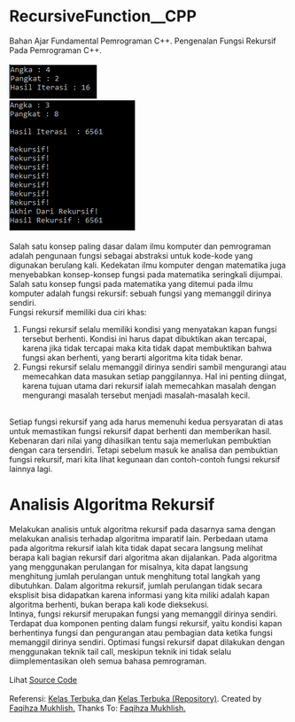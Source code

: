# RecursiveFunction__CPP
Bahan Ajar Fundamental Pemrograman C++. Pengenalan Fungsi Rekursif Pada Pemrograman C++.<br><br>
<img src="https://github.com/RizkyKhapidsyah/RecursiveFunction__CPP/blob/master/Result/001.PNG"><br>
<img src="https://github.com/RizkyKhapidsyah/RecursiveFunction__CPP/blob/master/Result/002.PNG"><br><br>
Salah satu konsep paling dasar dalam ilmu komputer dan pemrograman adalah pengunaan fungsi sebagai abstraksi untuk kode-kode yang digunakan berulang kali. Kedekatan ilmu komputer dengan matematika juga menyebabkan konsep-konsep fungsi pada matematika seringkali dijumpai. Salah satu konsep fungsi pada matematika yang ditemui pada ilmu komputer adalah fungsi rekursif: sebuah fungsi yang memanggil dirinya sendiri.<br>
Fungsi rekursif memiliki dua ciri khas:
<br>
1. Fungsi rekursif selalu memiliki kondisi yang menyatakan kapan fungsi tersebut berhenti. Kondisi ini harus dapat dibuktikan akan tercapai, karena jika tidak tercapai maka kita tidak dapat membuktikan bahwa fungsi akan berhenti, yang berarti algoritma kita tidak benar.
2. Fungsi rekursif selalu memanggil dirinya sendiri sambil mengurangi atau memecahkan data masukan setiap panggilannya. Hal ini penting diingat, karena tujuan utama dari rekursif ialah memecahkan masalah dengan mengurangi masalah tersebut menjadi masalah-masalah kecil.
<br>
Setiap fungsi rekursif yang ada harus memenuhi kedua persyaratan di atas untuk memastikan fungsi rekursif dapat berhenti dan memberikan hasil. Kebenaran dari nilai yang dihasilkan tentu saja memerlukan pembuktian dengan cara tersendiri. Tetapi sebelum masuk ke analisa dan pembuktian fungsi rekursif, mari kita lihat kegunaan dan contoh-contoh fungsi rekursif lainnya lagi.<br>

# Analisis Algoritma Rekursif<br>
Melakukan analisis untuk algoritma rekursif pada dasarnya sama dengan melakukan analisis terhadap algoritma imparatif lain. Perbedaan utama pada algoritma rekursif ialah kita tidak dapat secara langsung melihat berapa kali bagian rekursif dari algoritma akan dijalankan. Pada algoritma yang menggunakan perulangan for misalnya, kita dapat langsung menghitung jumlah perulangan untuk menghitung total langkah yang dibutuhkan. Dalam algoritma rekursif, jumlah perulangan tidak secara eksplisit bisa didapatkan karena informasi yang kita miliki adalah kapan algoritma berhenti, bukan berapa kali kode dieksekusi.<br>
Intinya, fungsi rekursif merupakan fungsi yang memanggil dirinya sendiri. Terdapat dua komponen penting dalam fungsi rekursif, yaitu kondisi kapan berhentinya fungsi dan pengurangan atau pembagian data ketika fungsi memanggil dirinya sendiri. Optimasi fungsi rekursif dapat dilakukan dengan menggunakan teknik tail call, meskipun teknik ini tidak selalu diimplementasikan oleh semua bahasa pemrograman.<br><br>
Lihat <a href="https://github.com/RizkyKhapidsyah/RecursiveFunction__CPP/blob/master/Source.cpp">Source Code</a><br><br>
Referensi: <a href="https://www.youtube.com/user/faqihzamukhlish"> Kelas Terbuka </a> dan <a href="https://github.com/kelasterbuka"> Kelas Terbuka (Repository)</a>. Created by <a href="https://github.com/faqihza">Faqihza Mukhlish.</a> Thanks To: <a href="https://www.youtube.com/channel/UCRGHjysoCemh4y7tCJQs30w/about">Faqihza Mukhlish.</a>
